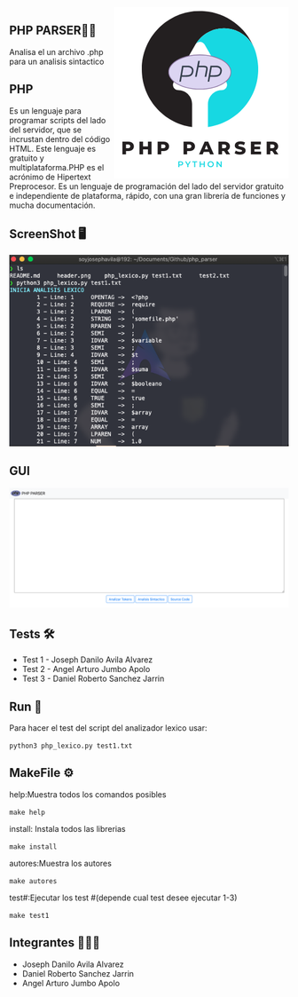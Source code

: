 <img src="https://github.com/eljosephavila123/php_parser/blob/master/img/logo.png?raw=true" align="right" />

## PHP PARSER🚀🚀
>
Analisa el un archivo .php para un analisis sintactico

## PHP 

Es un lenguaje para programar scripts del lado del servidor, que se incrustan dentro del código HTML. Este lenguaje es gratuito y multiplataforma.PHP es el acrónimo de Hipertext Preprocesor. Es un lenguaje de programación del lado del servidor gratuito e independiente de plataforma, rápido, con una gran librería de funciones y mucha documentación.
## ScreenShot 🖥

<div style="text-align:center">
  <img src="https://github.com/eljosephavila123/php_parser/blob/master/img/sreenshot.png?raw=true" />
</div>

## GUI

<div style="text-align:center">
  <img src="https://github.com/eljosephavila123/php_parser/blob/master/img/gui.png?raw=true" />
</div>

## Tests 🛠
- Test 1 -  Joseph Danilo Avila Alvarez
- Test 2 -  Angel Arturo Jumbo Apolo
- Test 3 -  Daniel Roberto Sanchez Jarrin

## Run 🔧

Para hacer el test del script del analizador lexico usar:

``python3 php_lexico.py test1.txt``

## MakeFile ⚙️
help:Muestra todos los comandos posibles

``make help``

install: Instala todos las librerias 

``make install``

autores:Muestra los autores 

``make autores``

test#:Ejecutar los test #(depende cual test desee ejecutar 1-3)

``make test1``

## Integrantes 👨🏻‍💻
- Joseph Danilo Avila Alvarez
- Daniel Roberto Sanchez Jarrin
- Angel Arturo Jumbo Apolo
